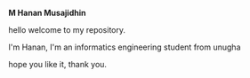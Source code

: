 **M Hanan Musajidhin**

hello welcome to my repository.

I'm Hanan, I'm an informatics engineering student from unugha

hope you like it,
thank you.
